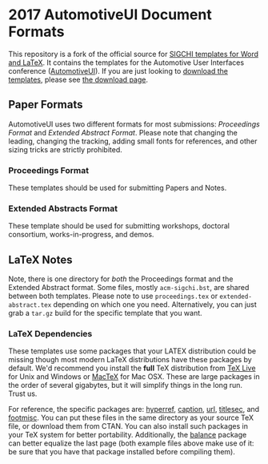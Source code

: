 # 2017 AutomotiveUI Document Formats #

This repository is a fork of the official source for [SIGCHI templates for Word and LaTeX](http://github.com/sigchi/Document-Formats). 
It contains the templates for the Automotive User Interfaces conference ([AutomotiveUI](http://www.auto-ui.org)).
If you are just looking to [download the templates][download], please see [the download page][download].


## Paper Formats ##

AutomotiveUI uses two different formats for most submissions: *Proceedings Format* and *Extended Abstract Format*. Please note that changing the leading, changing the tracking, adding small fonts for references, and other sizing tricks are strictly prohibited.

### Proceedings Format ###

These templates should be used for submitting Papers and Notes. 

### Extended Abstracts Format ###

These template should be used for submitting workshops, doctoral consortium, works-in-progress, and demos. 

## LaTeX Notes ##

Note, there is one directory for *both* the Proceedings format and the Extended Abstract format.  Some files, mostly ```acm-sigchi.bst```, are shared between both templates.  Please note to use ```proceedings.tex``` or ```extended-abstract.tex``` depending on which one you need. Alternatively, you can just grab a `tar.gz` build for the specific template that you want.

### LaTeX Dependencies ###

These templates use some packages that your LATEX distribution could be missing though most modern LaTeX distributions have these packages by default. We'd recommend you install the **full** TeX distribution from [TeX Live] for Unix and Windows or [MacTeX] for Mac OSX.  These are large packages in the order of several gigabytes, but it will simplify things in the long run.  Trust us. 

For reference, the specific packages are: [hyperref], [caption], [url], [titlesec], and [footmisc]. You can put these files in the same directory as your source TeX file, or download them from CTAN. You can also install such packages in your TeX system for better portability. Additionally, the [balance] package can better equalize the last page (both example files above make use of it: be sure that you have that package installed before compiling them).

[download]: http://auto-ui.github.io/Document-Formats/
[TeX Live]: http://tug.org/texlive/
[MacTeX]: http://tug.org/mactex/
[hyperref]: http://www.ctan.org/tex-archive/macros/latex/contrib/hyperref/
[caption]: http://www.ctan.org/tex-archive/macros/latex/contrib/caption/
[url]: http://www.ctan.org/tex-archive/macros/latex/contrib/url/
[titlesec]: http://www.ctan.org/tex-archive/macros/latex/contrib/titlesec/
[footmisc]: http://www.ctan.org/tex-archive/macros/latex/contrib/footmisc/
[balance]: http://www.ctan.org/pkg/balance
